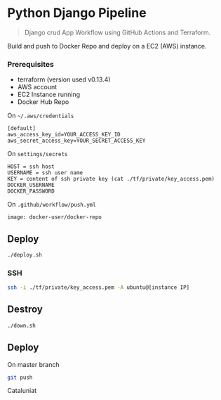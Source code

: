 # Python Django Pipeline
> Django crud App Workflow using GitHub Actions and Terraform.

Build and push to Docker Repo and deploy on a EC2 (AWS) instance.

### Prerequisites

- terraform (version used v0.13.4)
- AWS account
- EC2 Instance running
- Docker Hub Repo

On `~/.aws/credentials`
```
[default]
aws_access_key_id=YOUR_ACCESS_KEY_ID
aws_secret_access_key=YOUR_SECRET_ACCESS_KEY
```


On `settings/secrets`
```
HOST = ssh host
USERNAME = ssh user name
KEY = content of ssh private key (cat ./tf/private/key_access.pem)
DOCKER_USERNAME
DOCKER_PASSWORD
```

On `.github/workflow/push.yml`
```
image: docker-user/docker-repo
```

## Deploy
```sh
./deploy.sh
```

### SSH 
```sh
ssh -i ./tf/private/key_access.pem -A ubuntu@[instance IP]
```

## Destroy 
```sh
./down.sh
```

## Deploy
On master branch
```sh
git push
```
Cataluniat

